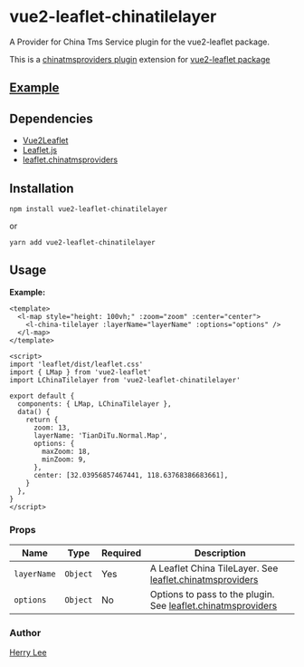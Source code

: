 # vue2-leaflet-chinatilelayer

A Provider for China Tms Service plugin for the vue2-leaflet package.

This is a [chinatmsproviders plugin](https://github.com/htoooth/Leaflet.ChineseTmsProviders) extension for [vue2-leaflet package](https://github.com/KoRiGaN/Vue2Leaflet)

## [Example](http://liheng.me/vue2-leaflet-chinatilelayer/example)

## Dependencies

- [Vue2Leaflet](https://github.com/vue-leaflet/Vue2Leaflet)
- [Leaflet.js](https://leafletjs.com/)
- [leaflet.chinatmsproviders](https://www.npmjs.com/package/leaflet.chinatmsproviders)

## Installation

```
npm install vue2-leaflet-chinatilelayer
```

or

```
yarn add vue2-leaflet-chinatilelayer
```

## Usage

**Example:**

```vue
<template>
  <l-map style="height: 100vh;" :zoom="zoom" :center="center">
    <l-china-tilelayer :layerName="layerName" :options="options" />
  </l-map>
</template>

<script>
import 'leaflet/dist/leaflet.css'
import { LMap } from 'vue2-leaflet'
import LChinaTilelayer from 'vue2-leaflet-chinatilelayer'

export default {
  components: { LMap, LChinaTilelayer },
  data() {
    return {
      zoom: 13,
      layerName: 'TianDiTu.Normal.Map',
      options: {
        maxZoom: 18,
        minZoom: 9,
      },
      center: [32.03956857467441, 118.63768386683661],
    }
  },
}
</script>

```

### Props

| Name        | Type     | Required | Description                                                                                                             |
| ----------- | -------- | -------- | ----------------------------------------------------------------------------------------------------------------------- |
| `layerName` | `Object` | Yes      | A Leaflet China TileLayer. See [leaflet.chinatmsproviders](https://www.npmjs.com/package/leaflet.chinatmsproviders)     |
| `options`   | `Object` | No       | Options to pass to the plugin. See [leaflet.chinatmsproviders](https://www.npmjs.com/package/leaflet.chinatmsproviders) |

### Author

[Herry Lee](https://github.com/herryle)
